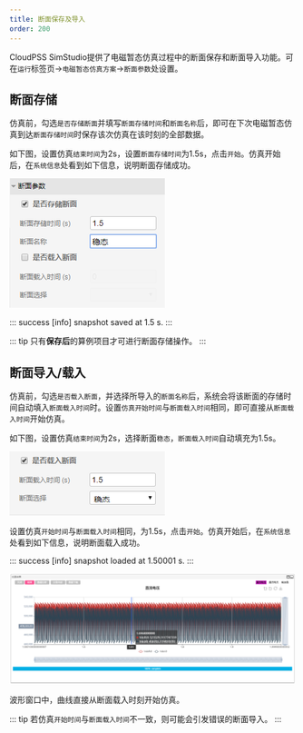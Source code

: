 ```yaml
---
title: 断面保存及导入
order: 200
---
```

 
 
CloudPSS SimStudio提供了电磁暂态仿真过程中的断面保存和断面导入功能。可在`运行`标签页->`电磁暂态仿真方案`->`断面参数`处设置。

## 断面存储

仿真前，勾选`是否存储断面`并填写`断面存储时间`和`断面名称`后，即可在下次电磁暂态仿真到达`断面存储时间`时保存该次仿真在该时刻的全部数据。

如下图，设置仿真`结束时间`为2s，设置`断面存储时间`为1.5s，点击`开始`。仿真开始后，在`系统信息`处看到如下信息，说明断面存储成功。

![断面保存设置](./savesnapshot.png "断面保存")

::: success
[info] snapshot saved at 1.5 s.
:::

::: tip
只有**保存后**的算例项目才可进行断面存储操作。
:::

## 断面导入/载入

仿真前，勾选`是否载入断面`，并选择所导入的`断面名称`后，系统会将该断面的存储时间自动填入`断面载入时间`时。设置`仿真开始时间`与`断面载入时间`相同，即可直接从`断面载入时间`开始仿真。

如下图，设置仿真`结束时间`为2s，选择断面`稳态`，`断面载入时间`自动填充为1.5s。

![断面载入设置](./loadsnapshot.png "断面载入")

设置仿真`开始时间`与`断面载入时间`相同，为1.5s，点击`开始`。仿真开始后，在`系统信息`处看到如下信息，说明断面载入成功。


::: success
[info] snapshot loaded at 1.50001 s.
:::

![断面载入波形](./result.png "断面载入结果")

波形窗口中，曲线直接从断面载入时刻开始仿真。

::: tip
若仿真`开始时间`与`断面载入时间`不一致，则可能会引发错误的断面导入。
:::